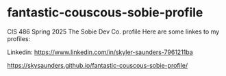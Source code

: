 # fantastic-couscous-sobie-profile
CIS 486 Spring 2025 The Sobie Dev Co. profile
Here are some linkes to my profiles:

Linkedin: https://www.linkedin.com/in/skyler-saunders-7961211ba

https://skysaunders.github.io/fantastic-couscous-sobie-profile/

